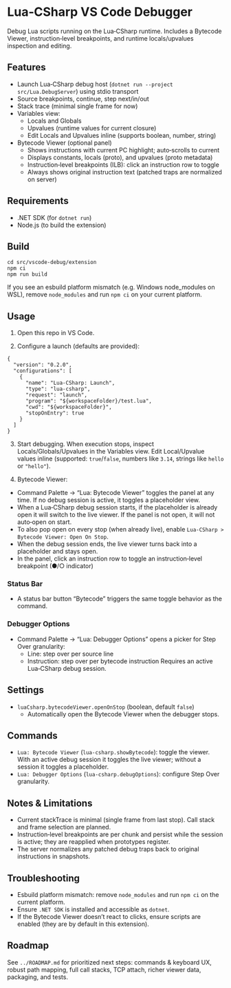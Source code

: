 # Lua‑CSharp VS Code Debugger

Debug Lua scripts running on the Lua‑CSharp runtime. Includes a Bytecode Viewer, instruction‑level breakpoints, and runtime locals/upvalues inspection and editing.

## Features

- Launch Lua‑CSharp debug host (`dotnet run --project src/Lua.DebugServer`) using stdio transport
- Source breakpoints, continue, step next/in/out
- Stack trace (minimal single frame for now)
- Variables view:
  - Locals and Globals
  - Upvalues (runtime values for current closure)
  - Edit Locals and Upvalues inline (supports boolean, number, string)
- Bytecode Viewer (optional panel)
  - Shows instructions with current PC highlight; auto‑scrolls to current
  - Displays constants, locals (proto), and upvalues (proto metadata)
  - Instruction‑level breakpoints (ILB): click an instruction row to toggle
  - Always shows original instruction text (patched traps are normalized on server)

## Requirements

- .NET SDK (for `dotnet run`)
- Node.js (to build the extension)

## Build

```
cd src/vscode-debug/extension
npm ci
npm run build
```

If you see an esbuild platform mismatch (e.g. Windows node_modules on WSL), remove `node_modules` and run `npm ci` on your current platform.

## Usage

1) Open this repo in VS Code.

2) Configure a launch (defaults are provided):

```jsonc
{
  "version": "0.2.0",
  "configurations": [
    {
      "name": "Lua-CSharp: Launch",
      "type": "lua-csharp",
      "request": "launch",
      "program": "${workspaceFolder}/test.lua",
      "cwd": "${workspaceFolder}",
      "stopOnEntry": true
    }
  ]
}
```

3) Start debugging. When execution stops, inspect Locals/Globals/Upvalues in the Variables view. Edit Local/Upvalue values inline (supported: `true`/`false`, numbers like `3.14`, strings like `hello` or `"hello"`).

4) Bytecode Viewer:

- Command Palette → “Lua: Bytecode Viewer” toggles the panel at any time. If no debug session is active, it toggles a placeholder view.
- When a Lua‑CSharp debug session starts, if the placeholder is already open it will switch to the live viewer. If the panel is not open, it will not auto‑open on start.
- To also pop open on every stop (when already live), enable `Lua‑CSharp > Bytecode Viewer: Open On Stop`.
- When the debug session ends, the live viewer turns back into a placeholder and stays open.
- In the panel, click an instruction row to toggle an instruction‑level breakpoint (●/○ indicator)

### Status Bar

- A status bar button “Bytecode” triggers the same toggle behavior as the command.

### Debugger Options

- Command Palette → “Lua: Debugger Options” opens a picker for Step Over granularity:
  - Line: step over per source line
  - Instruction: step over per bytecode instruction
  Requires an active Lua‑CSharp debug session.

## Settings

- `luaCsharp.bytecodeViewer.openOnStop` (boolean, default `false`)
  - Automatically open the Bytecode Viewer when the debugger stops.

## Commands

- `Lua: Bytecode Viewer` (`lua-csharp.showBytecode`): toggle the viewer. With an active debug session it toggles the live viewer; without a session it toggles a placeholder.
- `Lua: Debugger Options` (`lua-csharp.debugOptions`): configure Step Over granularity.

## Notes & Limitations

- Current stackTrace is minimal (single frame from last stop). Call stack and frame selection are planned.
- Instruction‑level breakpoints are per chunk and persist while the session is active; they are reapplied when prototypes register.
- The server normalizes any patched debug traps back to original instructions in snapshots.

## Troubleshooting

- Esbuild platform mismatch: remove `node_modules` and run `npm ci` on the current platform.
- Ensure `.NET SDK` is installed and accessible as `dotnet`.
- If the Bytecode Viewer doesn’t react to clicks, ensure scripts are enabled (they are by default in this extension).

## Roadmap

See `../ROADMAP.md` for prioritized next steps: commands & keyboard UX, robust path mapping, full call stacks, TCP attach, richer viewer data, packaging, and tests.

